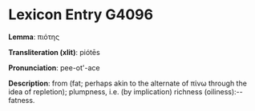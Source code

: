 # Lexicon Entry G4096

**Lemma**: πιότης

**Transliteration (xlit)**: piótēs

**Pronunciation**: pee-ot'-ace

**Description**:
from  (fat; perhaps akin to the alternate of πίνω through the idea of repletion); plumpness, i.e. (by implication) richness (oiliness):--fatness.
